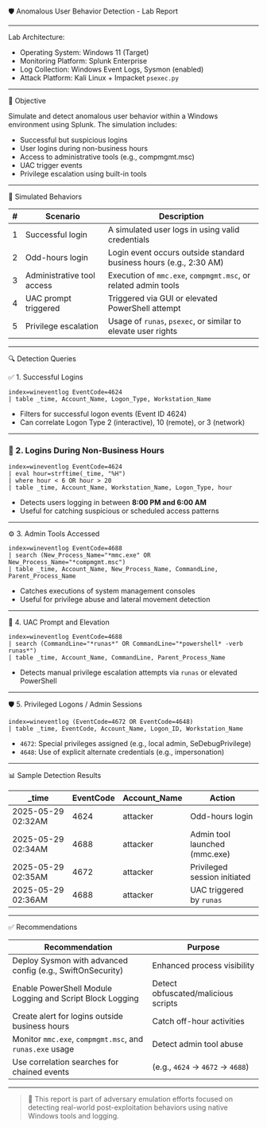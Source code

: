🛡️ Anomalous User Behavior Detection - Lab Report

---

Lab Architecture:
- Operating System: Windows 11 (Target)
- Monitoring Platform: Splunk Enterprise
- Log Collection: Windows Event Logs, Sysmon (enabled)
- Attack Platform: Kali Linux + Impacket `psexec.py`

---

🎯 Objective

Simulate and detect anomalous user behavior within a Windows environment using Splunk. The simulation includes:
- Successful but suspicious logins
- User logins during non-business hours
- Access to administrative tools (e.g., compmgmt.msc)
- UAC trigger events
- Privilege escalation using built-in tools

---

🧪 Simulated Behaviors

| # | Scenario                         | Description |
|--:|----------------------------------|-------------|
| 1 | Successful login             | A simulated user logs in using valid credentials |
| 2 | Odd-hours login             | Login event occurs outside standard business hours (e.g., 2:30 AM) |
| 3 | Administrative tool access   | Execution of `mmc.exe`, `compmgmt.msc`, or related admin tools |
| 4 | UAC prompt triggered         | Triggered via GUI or elevated PowerShell attempt |
| 5 | Privilege escalation         | Usage of `runas`, `psexec`, or similar to elevate user rights |

---

🔍 Detection Queries

✅ 1. Successful Logins

```spl
index=wineventlog EventCode=4624
| table _time, Account_Name, Logon_Type, Workstation_Name
````

* Filters for successful logon events (Event ID 4624)
* Can correlate Logon Type 2 (interactive), 10 (remote), or 3 (network)

---

### 🌙 2. Logins During Non-Business Hours

```spl
index=wineventlog EventCode=4624
| eval hour=strftime(_time, "%H")
| where hour < 6 OR hour > 20
| table _time, Account_Name, Workstation_Name, Logon_Type, hour
```

* Detects users logging in between **8:00 PM and 6:00 AM**
* Useful for catching suspicious or scheduled access patterns

---

⚙️ 3. Admin Tools Accessed

```spl
index=wineventlog EventCode=4688
| search (New_Process_Name="*mmc.exe" OR New_Process_Name="*compmgmt.msc")
| table _time, Account_Name, New_Process_Name, CommandLine, Parent_Process_Name
```

* Catches executions of system management consoles
* Useful for privilege abuse and lateral movement detection

---

🧱 4. UAC Prompt and Elevation

```spl
index=wineventlog EventCode=4688
| search (CommandLine="*runas*" OR CommandLine="*powershell* -verb runas*")
| table _time, Account_Name, CommandLine, Parent_Process_Name
```

* Detects manual privilege escalation attempts via `runas` or elevated PowerShell

---

🛡️ 5. Privileged Logons / Admin Sessions

```spl
index=wineventlog (EventCode=4672 OR EventCode=4648)
| table _time, EventCode, Account_Name, Logon_ID, Workstation_Name
```

* `4672`: Special privileges assigned (e.g., local admin, SeDebugPrivilege)
* `4648`: Use of explicit alternate credentials (e.g., impersonation)

---

📊 Sample Detection Results

| \_time             | EventCode | Account\_Name | Action                        |
| ------------------ | --------- | ------------- | ----------------------------- |
| 2025-05-29 02:32AM | 4624      | attacker      | Odd-hours login               |
| 2025-05-29 02:34AM | 4688      | attacker      | Admin tool launched (mmc.exe) |
| 2025-05-29 02:35AM | 4672      | attacker      | Privileged session initiated  |
| 2025-05-29 02:36AM | 4688      | attacker      | UAC triggered by `runas`      |

---

✅ Recommendations

| Recommendation                                             | Purpose                             |
| ---------------------------------------------------------- | ----------------------------------- |
| Deploy Sysmon with advanced config (e.g., SwiftOnSecurity) | Enhanced process visibility         |
| Enable PowerShell Module Logging and Script Block Logging  | Detect obfuscated/malicious scripts |
| Create alert for logins outside business hours             | Catch off-hour activities           |
| Monitor `mmc.exe`, `compmgmt.msc`, and `runas.exe` usage   | Detect admin tool abuse             |
| Use correlation searches for chained events                | (e.g., `4624` → `4672` → `4688`)    |

---

> 🧠 This report is part of adversary emulation efforts focused on detecting real-world post-exploitation behaviors using native Windows tools and logging.

